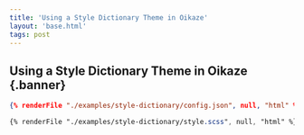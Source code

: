 ```yaml
---
title: 'Using a Style Dictionary Theme in Oikaze'
layout: 'base.html'
tags: post
---
```


## Using a Style Dictionary Theme in Oikaze {.banner}

```json
{% renderFile "./examples/style-dictionary/config.json", null, "html" %}
```

```scss
{% renderFile "./examples/style-dictionary/style.scss", null, "html" %}
```